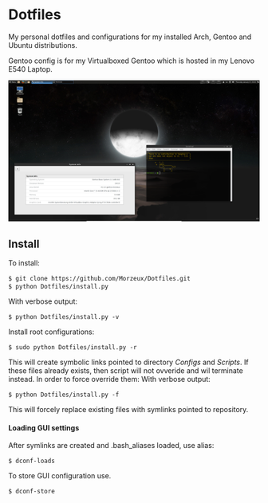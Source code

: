 # Dotfiles
My personal dotfiles and configurations for my installed Arch, Gentoo and Ubuntu distributions.

Gentoo config is for my Virtualboxed Gentoo which is hosted in my Lenovo E540 Laptop.

![alt text](https://github.com/Morzeux/Dotfiles/blob/master/preview.png "Gentoo Preview")

## Install

To install:
```
$ git clone https://github.com/Morzeux/Dotfiles.git
$ python Dotfiles/install.py
```

With verbose output:
```
$ python Dotfiles/install.py -v
```

Install root configurations:
```
$ sudo python Dotfiles/install.py -r
```

This will create symbolic links pointed to directory *Configs* and *Scripts*. If these files already exists, then script will not ovveride and wil terminate instead. In order to force override them:
With verbose output:
```
$ python Dotfiles/install.py -f
```

This will forcely replace existing files with symlinks pointed to repository.

#### Loading GUI settings

After symlinks are created and .bash_aliases loaded, use alias:
```
$ dconf-loads
```

To store GUI configuration use.
```
$ dconf-store
```
